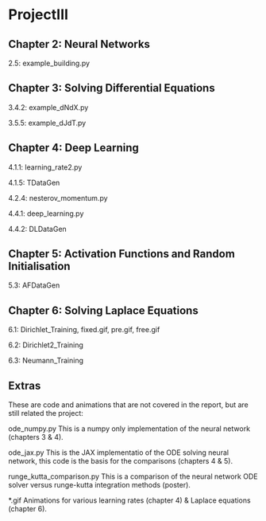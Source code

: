 # ProjectIII

## Chapter 2: Neural Networks
2.5: example_building.py

## Chapter 3: Solving Differential Equations
3.4.2: example_dNdX.py

3.5.5: example_dJdT.py

## Chapter 4: Deep Learning
4.1.1: learning_rate2.py

4.1.5: TDataGen

4.2.4: nesterov_momentum.py

4.4.1: deep_learning.py

4.4.2: DLDataGen

## Chapter 5: Activation Functions and Random Initialisation
5.3: AFDataGen

## Chapter 6: Solving Laplace Equations
6.1: Dirichlet_Training, fixed.gif, pre.gif, free.gif

6.2: Dirichlet2_Training

6.3: Neumann_Training

## Extras
These are code and animations that are not covered in the report, but are still related the project:

ode_numpy.py This is a numpy only implementation of the neural network (chapters 3 & 4).

ode_jax.py This is the JAX implementatio of the ODE solving neural network, this code is the basis for the comparisons (chapters 4 & 5).

runge_kutta_comparison.py This is a comparison of the neural network ODE solver versus runge-kutta integration methods (poster).

*.gif Animations for various learning rates (chapter 4) & Laplace equations (chapter 6).
